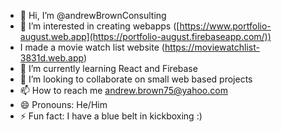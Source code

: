 - 👋 Hi, I’m @andrewBrownConsulting
- 👀 I’m interested in creating webapps ([https://www.portfolio-august.web.app](https://portfolio-august.firebaseapp.com/))
- I made a movie watch list website (https://moviewatchlist-3831d.web.app)
- 🌱 I’m currently learning React and Firebase
- 💞️ I’m looking to collaborate on small web based projects
- 📫 How to reach me andrew.brown75@yahoo.com
- 😄 Pronouns: He/Him
- ⚡ Fun fact: I have a blue belt in kickboxing :)

<!---
andrewBrownConsulting/andrewBrownConsulting is a ✨ special ✨ repository because its `README.md` (this file) appears on your GitHub profile.
You can click the Preview link to take a look at your changes.
--->
